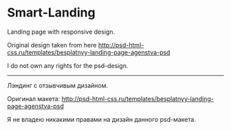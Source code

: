 # Smart-Landing

Landing page with responsive design.

Original design taken from here http://psd-html-css.ru/templates/besplatnyy-landing-page-agenstva-psd

I do not own any rights for the psd-design.
<hr>
Лэндинг с отзывчивым дизайном.

Оригинал макета: http://psd-html-css.ru/templates/besplatnyy-landing-page-agenstva-psd


Я не владею никакими правами на дизайн данного psd-макета.

